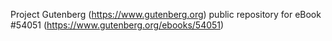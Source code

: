 Project Gutenberg (https://www.gutenberg.org) public repository for
eBook #54051 (https://www.gutenberg.org/ebooks/54051)
